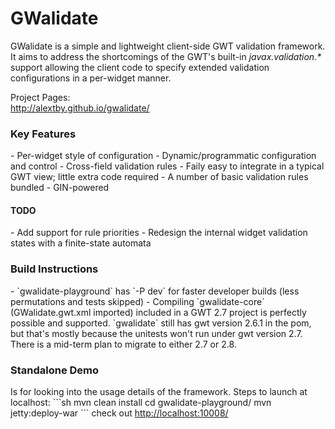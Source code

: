 GWalidate
===============
<p>
GWalidate is a simple and lightweight client-side GWT validation framework. <br/>
It aims to address the shortcomings of the GWT's built-in <i>javax.validation.*</i> support allowing the client code
to specify extended validation configurations in a per-widget manner.
</p>
<p>
Project Pages:<br>
<a href="http://alextby.github.io/gwalidate/">http://alextby.github.io/gwalidate/</a>
</p>

<h3>Key Features</h3>
 - Per-widget style of configuration
 - Dynamic/programmatic configuration and control
 - Cross-field validation rules
 - Faily easy to integrate in a typical GWT view; little extra code required
 - A number of basic validation rules bundled
 - GIN-powered

<h4>TODO</h4>
 - Add support for rule priorities
 - Redesign the internal widget validation states with a finite-state automata

<h3>Build Instructions</h3>
 - `gwalidate-playground` has `-P dev` for faster developer builds (less permutations and tests skipped)
 - Compiling `gwalidate-core` (GWalidate.gwt.xml imported) included in a GWT 2.7 project is perfectly possible and supported. `gwalidate` still has gwt version 2.6.1 in the pom, but that's mostly because the unitests won't run under gwt version 2.7. There is a mid-term plan to migrate to either 2.7 or 2.8.

<h3>Standalone Demo</h3>
Is for looking into the usage details of the framework. Steps to launch at localhost:
```sh
  mvn clean install
  cd gwalidate-playground/
  mvn jetty:deploy-war
```
check out <a href="http://localhost:10008">http://localhost:10008/</a>

